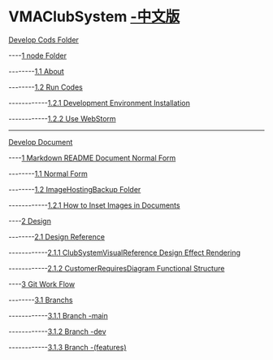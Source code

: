 # VMAClubSystem [-中文版](./README.md)

[Develop Cods Folder](./Develop/README_eng.md)

----[1 node Folder](./Develop/README_eng.md#1-node-folder)

--------[1.1 About](./Develop/README_eng.md#11-about)

--------[1.2 Run Codes](./Develop/README_eng.md#12-run-codes)

------------[1.2.1 Development Environment Installation](./Develop/README_eng.md#121-development-environment-installation)

------------[1.2.2 Use WebStorm](./Develop/README_eng.md#122-use-webstorm)

------

[Develop Document](./DevDoc/README_eng.md)

----[1 Markdown README Document Normal Form](./DevDoc/README_eng.md#1-markdown-readme-document-normal-form)

--------[1.1 Normal Form](./DevDoc/README_eng.md#11-normal-form)

--------[1.2 ImageHostingBackup Folder](./DevDoc/README_eng.md#12-imagehostingbackup-folder)

------------[1.2.1 How to Inset Images in Documents](./DevDoc/README_eng.md#121-how-to-inset-images-in-documents)

----[2 Design](./DevDoc/README_eng.md#2-gui-design)

--------[2.1 Design Reference](./DevDoc/README_eng.md#21-design-reference)

------------[2.1.1 ClubSystemVisualReference Design Effect Rendering](./DevDoc/README_eng.md#211-clubsystemvisualreference-design-effect-rendering)

------------[2.1.2 CustomerRequiresDiagram Functional Structure](./DevDoc/README_eng.md#212-customerrequiresdiagram-functional-structure)

----[3 Git Work Flow](./DevDoc/README_eng.md#3-git-work-flow)

--------[3.1 Branchs](./DevDoc/README_eng.md#31-branchs)

------------[3.1.1 Branch -main](./DevDoc/README_eng.md#311-branch--main)

------------[3.1.2 Branch -dev](./DevDoc/README_eng.md#312-branch--dev)

------------[3.1.3 Branch -(features)](./DevDoc/README_eng.md#313-branch--features)

